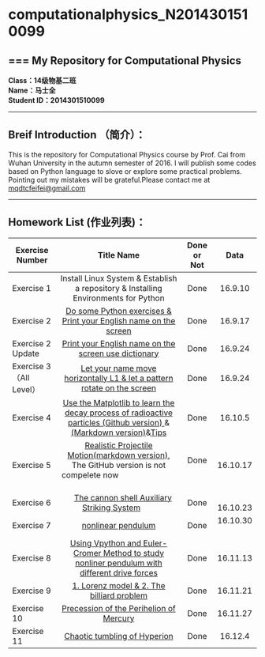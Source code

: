 # **computationalphysics_N2014301510099**
===
**My Repository for Computational Physics**
---
 **Class：14级物基二班**  
 **Name：马士全**  
 **Student ID：2014301510099**


----------


**Breif Introduction  （简介）：**  
---
This is the repository for Computational Physics course by Prof. Cai from Wuhan University in the autumn semester of 2016. I will publish some codes based on Python language to slove or explore some practical problems. Pointing out my mistakes will be grateful.Please contact me at mqdtcfeifei@gmail.com


----------


**Homework List   (作业列表)：**  
---
|  Exercise Number|  Title Name                                          | Done or Not              |   Data    |
|  ----             | :-----------:|:---:            |:-----:|
|    Exercise 1            |Install Linux System & Establish a repository & Installing Environments for Python  |        Done     |16.9.10|
     Exercise 2              |   [Do some Python exercises & Print your English name on the screen             ](https://github.com/MQdtc/computationalphysics_N2014301510099/blob/master/Exercise/Report%20of%20Exercise%202.md)  |                                                                                                                                           Done    |16.9.17|
|     Exercise 2 Update               | [Print your English name on the screen use dictionary](https://github.com/MQdtc/computationalphysics_N2014301510099/blob/master/Exercise/Report%20of%20Exercise%202%20update.md)       |        Done           |16.9.24|
|  Exercise 3 （All Level） | [Let your name move horizontally L1 & let a pattern rotate on the screen ](https://github.com/MQdtc/computationalphysics_N2014301510099/blob/master/Exercise/Report%20of%20Exercise%203.md)  | Done   |16.9.24|
|Exercise 4  | [Use the Matplotlib to learn the decay process of radioactive particles (Github version) ](https://github.com/MQdtc/computationalphysics_N2014301510099/blob/master/Exercise/Report%20of%20Exercise%204.md)&[(Markdown version)](https://www.zybuluo.com/MQdtc/note/504518)&[Tips](https://github.com/MQdtc/computationalphysics_N2014301510099/blob/master/Skill/LaTeX.md)                                                                                                                                                       |  Done  | 16.10.5|
| Exercise 5|[Realistic Projectile Motion(markdown version)](https://www.zybuluo.com/MQdtc/note/532282), The GitHub version is not compelete now                                                                   |Done      | 16.10.17 |
| Exercise 6 |     [The cannon shell Auxiliary Striking System](https://www.zybuluo.com/MQdtc/note/542557)         |Done|                                                                                                            16.10.23|
|   Exercise 7|  [nonlinear pendulum](https://www.zybuluo.com/MQdtc/note/550289)|  Done  |  16.10.30  |   
|Exercise 8| [Using Vpython and Euler-Cromer Method to study nonliner pendulum with different drive forces](https://www.zybuluo.com/MQdtc/note/565989)| Done |16.11.13|
| Exercise 9 |[1. Lorenz model & 2. The billiard problem](https://www.zybuluo.com/MQdtc/note/573599)|Done|16.11.21|
| Exercise 10 | [Precession of the Perihelion of Mercury](https://www.zybuluo.com/MQdtc/note/581578)|Done|16.11.27|
| Exercise 11 | [Chaotic tumbling of Hyperion](https://www.zybuluo.com/MQdtc/note/589767)|Done|16.12.4|
